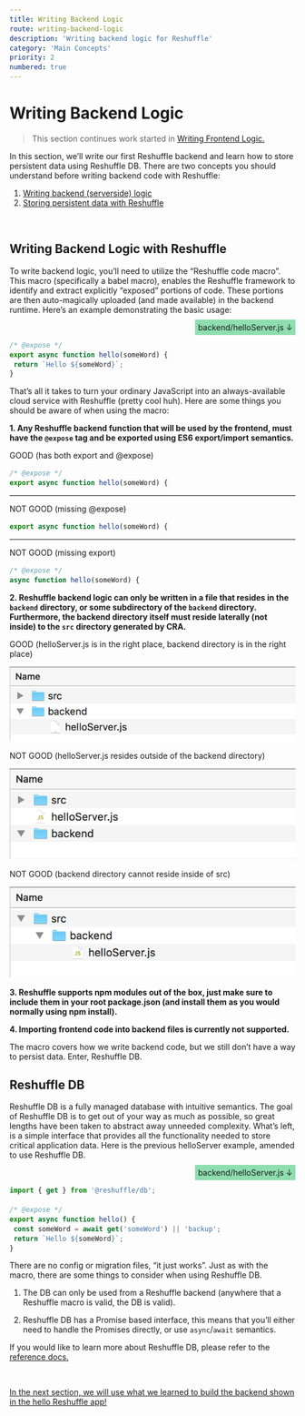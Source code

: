 ```yaml
---
title: Writing Backend Logic
route: writing-backend-logic
description: 'Writing backend logic for Reshuffle'
category: 'Main Concepts'
priority: 2
numbered: true
---
```


# Writing Backend Logic

> This section continues work started in [Writing Frontend Logic.](./writing-frontend-logic) 

In this section, we’ll write our first Reshuffle backend and learn how to store persistent data using Reshuffle DB. There are two concepts you should understand before writing backend code with Reshuffle:

1. [Writing backend (serverside) logic](#writing-backend-logic-with-reshuffle)
2. [Storing persistent data with Reshuffle](#reshuffle-db)

<br />

## Writing Backend Logic with Reshuffle

To write backend logic, you’ll need to utilize the “Reshuffle code macro”. This macro (specifically a babel macro), enables the Reshuffle framework to identify and extract explicitly “exposed” portions of code. These portions are then auto-magically uploaded (and made available) in the backend runtime. Here’s an example demonstrating the basic usage:

<div style="text-align: right;"><span style="padding: 1%; background-color: rgba(35, 191, 98, 0.5)"> backend/helloServer.js  ↓</span></div>

```jsx
/* @expose */
export async function hello(someWord) {
 return `Hello ${someWord}`;
}
```

That’s all it takes to turn your ordinary JavaScript into an always-available cloud service with Reshuffle (pretty cool huh). Here are some things you should be aware of when using the macro:

**1. Any Reshuffle backend function that will be used by the frontend, must have the `@expose` tag and be exported using ES6 export/import semantics.**
	
<div className='good-example'> GOOD (has both export and @expose) </div>

```js
/* @expose */
export async function hello(someWord) {
```

***

<div className='bad-example'> NOT GOOD (missing @expose) </div>

```js
export async function hello(someWord) {
```

***

<div className='bad-example'> NOT GOOD  (missing export) </div>

```js
/* @expose */
async function hello(someWord) {
```

**2. Reshuffle backend logic can only be written in a file that resides in the `backend` directory, or some subdirectory of the `backend` directory. Furthermore, the backend directory itself must reside laterally (not inside) to the `src` directory generated by CRA.**

<div className='good-example'> GOOD (helloServer.js is in the right place, backend directory is in the right place) </div>

![](https://raw.githubusercontent.com/binaris/dev-docs-content/master/assets/good-backend-placement.png?token=AGTTQOSCLF6YRADWT57JAKS5SOIAA)


<div className='bad-example'> NOT GOOD  (helloServer.js resides outside of the backend directory) </div>

![](https://raw.githubusercontent.com/binaris/dev-docs-content/master/assets/bad-backend-file-placement.png?token=AGTTQOTVPHNO3UJLM2S7N3K5SOH7Y)


<div className='bad-example'> NOT GOOD  (backend directory cannot reside inside of src) </div>

![](https://raw.githubusercontent.com/binaris/dev-docs-content/master/assets/bad-backend-dir-placement.png?token=AGTTQOXA44ETKPQTAFEW23S5SOH7Q)

**3. Reshuffle supports npm modules out of the box, just make sure to include them in your root package.json (and install them as you would normally using npm install).**

**4. Importing frontend code into backend files is currently not supported.**

The macro covers how we write backend code, but we still don’t have a way to persist data. Enter, Reshuffle DB.

## Reshuffle DB

Reshuffle DB is a fully managed database with intuitive  semantics. The goal of Reshuffle DB is to get out of your way as much as possible, so great lengths have been taken to abstract away unneeded complexity. What’s left, is a simple interface that provides all the functionality needed to store critical application data. Here is the previous helloServer example, amended to use Reshuffle DB.

<div style="text-align: right;"><span style="padding: 1%; background-color: rgba(35, 191, 98, 0.5)"> backend/helloServer.js  ↓</span></div>

```js
import { get } from '@reshuffle/db';
 
/* @expose */
export async function hello() {
 const someWord = await get('someWord') || 'backup';
 return `Hello ${someWord}`;
}
```

There are no config or migration files, “it just works”. Just as with the macro, there are some things to consider when using Reshuffle DB. 

1. The DB can only be used from a Reshuffle backend (anywhere that a Reshuffle macro is valid, the DB is valid).

2. Reshuffle DB has a Promise based interface, this means that you’ll either need to handle the Promises directly, or use `async`/`await` semantics.

If you would like to learn more about Reshuffle DB, please refer to the [reference docs.](https://dev-docs.reshuffle.com)

<br />

[In the next section, we will use what we learned to build the backend shown in the hello Reshuffle app!](./building-the-hello-reshuffle-backend)

<br />
